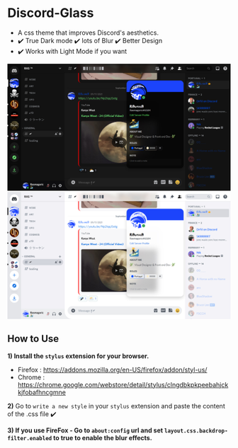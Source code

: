 # Discord-Glass
- A css theme that improves Discord's aesthetics. 
- ✔️ True Dark mode ✔️ lots of Blur ✔️ Better Design 
- ✔️ Works with Light Mode if you want

![Screenshot](Dark.jpg)
![Screenshot](Light.jpg)

## How to Use

**1) Install the `stylus` extension for your browser.**
- Firefox : https://addons.mozilla.org/en-US/firefox/addon/styl-us/
- Chrome : https://chrome.google.com/webstore/detail/stylus/clngdbkpkpeebahjckkjfobafhncgmne

**2)** Go to `write a new style` in your `stylus` extension and paste the content of the .css file ✔️

**3) If you use FireFox - Go to `about:config` url and set `layout.css.backdrop-filter.enabled` to **true** to enable the blur effects.**
